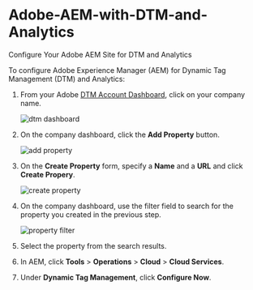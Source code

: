 # Adobe-AEM-with-DTM-and-Analytics
Configure Your Adobe AEM Site for DTM and Analytics

To configure Adobe Experience Manager (AEM) for Dynamic Tag Management (DTM) and Analytics:


1. From your Adobe [DTM Account Dashboard](https://dtm.adobe.com), click on your company name.

    ![dtm dashboard](https://user-images.githubusercontent.com/29133525/34694472-7157a700-f484-11e7-9a63-6cb8dcb1a2db.png)


1. On the company dashboard, click the **Add Property** button.

    ![add property](https://user-images.githubusercontent.com/29133525/34694527-9e07689e-f484-11e7-922f-a26c0124037d.png)


1. On the **Create Property** form, specify a **Name** and a **URL** and click **Create Propery**.

    ![create property](https://user-images.githubusercontent.com/29133525/34694566-c7bd3128-f484-11e7-8576-bef30d6b19e0.png)
    
1. On the company dashboard, use the filter field to search for the property you created in the previous step.

    ![property filter](https://user-images.githubusercontent.com/29133525/34694876-e424f3a4-f485-11e7-979b-1cba11c52ef8.png)

1. Select the property from the search results.

1. In AEM, click **Tools** > **Operations** > **Cloud** > **Cloud Services**.


1. Under **Dynamic Tag Management**, click **Configure Now**.










